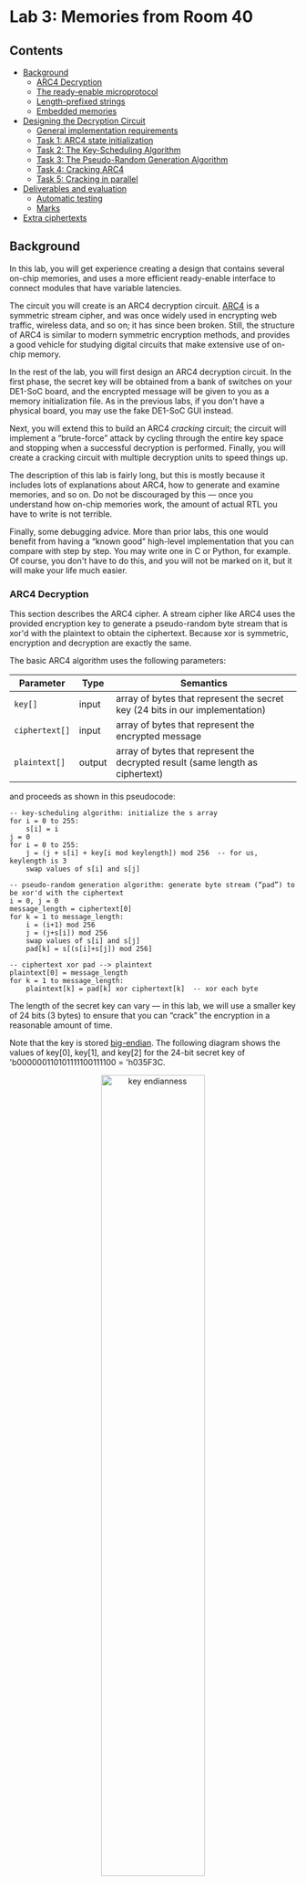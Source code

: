 # Lab 3: Memories from Room 40

## Contents

* [Background](#background)
  * [ARC4 Decryption](#arc4-decryption)
  * [The ready\-enable microprotocol](#the-ready-enable-microprotocol)
  * [Length\-prefixed strings](#length-prefixed-strings)
  * [Embedded memories](#embedded-memories)
* [Designing the Decryption Circuit](#designing-the-decryption-circuit)
  * [General implementation requirements](#general-implementation-requirements)
  * [Task 1: ARC4 state initialization](#task-1-arc4-state-initialization)
  * [Task 2: The Key\-Scheduling Algorithm](#task-2-the-key-scheduling-algorithm)
  * [Task 3: The Pseudo\-Random Generation Algorithm](#task-3-the-pseudo-random-generation-algorithm)
  * [Task 4: Cracking ARC4](#task-4-cracking-arc4)
  * [Task 5: Cracking in parallel](#task-5-cracking-in-parallel)
* [Deliverables and evaluation](#deliverables-and-evaluation)
  * [Automatic testing](#automatic-testing)
  * [Marks](#marks)
* [Extra ciphertexts](#extra-ciphertexts)

## Background

In this lab, you will get experience creating a design that contains several on-chip memories, and uses a more efficient ready-enable interface to connect modules that have variable latencies.

The circuit you will create is an ARC4 decryption circuit. [ARC4](https://en.wikipedia.org/wiki/RC4) is a symmetric stream cipher, and was once widely used in encrypting web traffic, wireless data, and so on; it has since been broken. Still, the structure of ARC4 is similar to modern symmetric encryption methods, and provides a good vehicle for studying digital circuits that make extensive use of on-chip memory.

In the rest of the lab, you will first design an ARC4 decryption circuit. In the first phase, the secret key will be obtained from a bank of switches on your DE1-SoC board, and the encrypted message will be given to you as a memory initialization file. As in the previous labs, if you don't have a physical board, you may use the fake DE1-SoC GUI instead.

Next, you will extend this to build an ARC4 _cracking_ circuit; the circuit will implement a “brute-force” attack by cycling through the entire key space and stopping when a successful decryption is performed. Finally, you will create a cracking circuit with multiple decryption units to speed things up.

The description of this lab is fairly long, but this is mostly because it includes lots of explanations about ARC4, how to generate and examine memories, and so on. Do not be discouraged by this — once you understand how on-chip memories work, the amount of actual RTL you have to write is not terrible.

Finally, some debugging advice. More than prior labs, this one would benefit from having a “known good” high-level implementation that you can compare with step by step. You may write one in C or Python, for example. Of course, you don't have to do this, and you will not be marked on it, but it will make your life much easier.


### ARC4 Decryption

This section describes the ARC4 cipher. A stream cipher like ARC4 uses the provided encryption key to generate a pseudo-random byte stream that is xor'd with the plaintext to obtain the ciphertext. Because xor is symmetric, encryption and decryption are exactly the same.

The basic ARC4 algorithm uses the following parameters:

| Parameter | Type | Semantics |
| --- | --- | --- |
| `key[]` | input | array of bytes that represent the secret key (24 bits in our implementation) |
| `ciphertext[]` | input | array of bytes that represent the encrypted message |
| `plaintext[]` | output | array of bytes that represent the decrypted result (same length as ciphertext) |

and proceeds as shown in this pseudocode:

    -- key-scheduling algorithm: initialize the s array
    for i = 0 to 255:
        s[i] = i
    j = 0
    for i = 0 to 255:
        j = (j + s[i] + key[i mod keylength]) mod 256  -- for us, keylength is 3
        swap values of s[i] and s[j]

    -- pseudo-random generation algorithm: generate byte stream (“pad”) to be xor'd with the ciphertext
    i = 0, j = 0
    message_length = ciphertext[0]
    for k = 1 to message_length:
        i = (i+1) mod 256
        j = (j+s[i]) mod 256
        swap values of s[i] and s[j]
        pad[k] = s[(s[i]+s[j]) mod 256]

    -- ciphertext xor pad --> plaintext
    plaintext[0] = message_length
    for k = 1 to message_length:
        plaintext[k] = pad[k] xor ciphertext[k]  -- xor each byte

The length of the secret key can vary — in this lab, we will use a smaller key of 24 bits (3 bytes) to ensure that you can “crack” the encryption in a reasonable amount of time.

Note that the key is stored [big-endian](https://en.wikipedia.org/wiki/Endianness). The following diagram shows the values of key[0], key[1], and key[2] for the 24-bit secret key of 'b000000110101111100111100 = 'h035F3C.

<p align="center"><img src="figures/key-endianness.svg" title="key endianness" width="60%" height="60%"></p>


### The ready-enable microprotocol

In some of the previous labs, you used a simple start/done microprotocol to let your circuit take a variable number of cycles. In this lab, we will be using a slightly more sophisticated ready/enable microprotocol to achieve the same goal.

The handshake has two sides: the “caller” (think: employer) and the “callee” (think: employee). Whenever the callee is ready to accept a request, it asserts its `rdy` signal. If `rdy` is asserted, the caller may assert `en` to make a “request” to the callee. The following timing diagram illustrates this:

<p align="center"><img src="figures/rdy-en.svg" title="ready-enable microprotocol" width="65%" height="65%"></p>

It is illegal for the caller to assert `en` if `rdy` is deasserted; if this happens, the behaviour of the callee is undefined.

Whenever `rdy` is asserted, it means that the callee is able to accept a request _in the same cycle_. This implies that a module that needs multiple cycles to process a request and cannot buffer more incoming requests **must** ensure `rdy` is deasserted in the cycle following the `en` call. Similarly, each cycle during which the `en` signal is asserted indicates a distinct request, so the caller must ensure `en` is deasserted in the following cycle if it only wishes to make a single request. The following timing diagram shows an example of this behaviour:

<p align="center"><img src="figures/rdy-en-singleclock.svg" title="ready-enable microprotocol" width="65%" height="65%"></p>

Unlike our old start/done scheme, this microprotocol allows the callee to accept multiple requests and buffer them. You do not need to implement that in this lab, although it might be helpful if you decide to expand on this lab. You **do**, however, need to make sure you deassert `rdy` unless you can immediately accept another request.

Finally, some requests come with arguments. For example, Task 3 requires you to write a decrypt module which follows the ready/enable microprotocol and takes the secret key as an argument. In this case, the argument port must be valid **at the same time** as the corresponding `en` signal, as in this diagram:

<p align="center"><img src="figures/rdy-en-arg.svg" title="ready-enable microprotocol with an argument" width="65%" height="65%"></p>

Note: Be careful about combinational loops. For example, since `en` can derive from `rdy` through combinational logic, `rdy` cannot also derive from `en` combinationally; otherwise, the two signals will form a wire loop.


### Length-prefixed strings

In this lab, messages (both plaintext and encrypted) are length-prefixed strings of any length from 0 to 255 characters. Strings are encoded as an array of bytes, where the first byte indicates the length of the string (# of characters), and the remaining bytes are the ASCII values of the characters; thus, a string with _n_ characters is represented by _n_+1 bytes.

For example, the phrase “slithy toves” is represented by the following byte array (numbers shown in hexadecimal):

<p align="center"><img src="figures/slithy-toves.svg" title="string representation" width="50%" height="50%"></p>

Encrypted strings are encoded the same way: the length is _not_ encrypted, but all the characters in the string are.

(This length-prefixed string encoding is often called a “Pascal string” from its use in the 1970s-vintage UCSD flavour of Pascal. Note that these are different from the null-terminated “C strings” you may have seen before.)

### Embedded memories

In this task, you will get started by creating a RAM using the Megafunction Wizard, creating circuitry to fill the memory, and observing the contents using the In-System Memory Content Editor.


#### Creating a RAM block using the Wizard

First, create a new Quartus project. Then, create a memory component as follows:

In Quartus, select _Tools&rarr;IP Catalog_, and from the IP catalog pane that opens, choose _Basic Functions&rarr;On Chip Memory&rarr;RAM: 1-Port_.

Choose Verilog, and create an output file called `s_mem.v` in your project directory. In the next few panels, customize your Megafunction as follows:

- How wide should the _q_ output bus be? **8 bits**
- How many 8-bit words of memory? **256 words**
- What should the memory block type be? **M10K** (this is the SRAM block embedded in the Cyclone V)
- What clocking method would you like to use? **single clock**
- Which ports should be registered: **make sure the _q_ output port is unselected**
- Create one clock enable signal… : **do not select**
- Create an _aclr_ asynchronous clear… : **do not select**
- Create a _rden_ read enable… : **do not select**
- What should the _q_ output be…: **new data**
- Do you want to specify the initial contents? **no**
- Allow In-System Memory Content Editor to capture and update…: **select this**
- The _Instance ID_ of this RAM is: **S** (uppercase)
- Generate netlist: **do not select**
- Do you want to add the Quartus Prime file to the project? **yes**

When you finish this, you will find the file `s_mem.qip` in your project file list. If you expand it, you will also see `s_mem.v`. Open the Verilog file and examine it: you will find the module declaration for `s_mem`, which will look something like this:

```Verilog
module s_mem (
        address,
        clock,
        data,
        wren,
        q);

        input [7:0] address;
        input clock;
        input [7:0] data;
        input wren;
        output [7:0] q;
```

Be sure you create the memories as described, and that your declaration matches the above. This is the module you will include as a component in your design. **Do not modify this file**, or it might not do what you want during synthesis and simulation (including the autograder).

In the rest of the file you can see how `s_mem.v` configures and instantiates the actual embedded RAM component.

The instance ID you specified (here, “S”) will be used to identify this memory when you examine the memory while your circuit is running inside your FPGA.

In the tasks below, you will have to create additional memories, one called `pt_mem` and another called `ct_mem`, with corresponding `.v` file names. Be sure they were all generated using the same settings. **Do not** include these files in your task folders; the autograder has its own version.


#### Simulating Altera memories in ModelSim

To simulate with ModelSim, you will need to include the `altera_mf_ver` library (under the Libraries tab) when you start simulation. If you are using the tcl shell instead of clicking around, use the `-L` option to `vsim`, like in this example:

    vsim -L altera_mf_ver work.tb_task1

For netlist simulation, you will also need `cyclonev_ver`, `altera_ver`, and `altera_lnsim_ver`.

To make ModelSim happy about how many picoseconds each #-tick is, you will have to add

```
`timescale 1ps / 1ps
```

at the beginning of your RTL files and testbench files.

#### Examining memory contents when simulating RTL in Modelsim

You might find ModelSim's memory viewer (accessible from _View&rarr;Memory List_) helpful here; it will list all the memories in the design and allow you to examine any of them. It might be useful to change the radix to hex (right-click on the memory contents view and select _Properties_).

In your RTL testbench, you can access the memory from your testbench using the dot notation:

    dut.s.altsyncram_component.m_default.altsyncram_inst.mem_data

(assuming you named your `task1` instance `dut` inside your testbench). Note that **the dot notation may be used only in your testbench**, not in anything you wish to synthesize.

If you decide to initialize the memory in one of your testbenches in an initial block, be sure to do this **after a delay** (e.g., `#10`); otherwise your initialization will end up in a race condition with the Altera memory model and its own initial block.


#### Examining memory contents when simulating a netlist in Modelsim

In a post-synthesis netlist, your design will have been flattened into a sea of primitive FPGA components. So what happens with the memories and the lovely hierarchical path that allowed us to access the contents?

The good news is that the memories survive somewhere inside your netlist, and the primitive memory blocks are modelled as Verilog memory arrays like the RTL models. This means that we can examine them from the _Memory List_ tab and use Verilog array notation or `$readmemh` and friends to fill them (see below).

The name also survives, albeit in a horribly mangled form. Once you complete Task 1, look at the post-synthesis netlist file `task1.vo` from Task 1 and look for `cyclonev_ram_block`. You should see one instance:

```
cyclonev_ram_block \s|altsyncram_component|auto_generated|altsyncram1|ram_block3a0 (
    .portawe(!count[8]),
    .portare(vcc),
    .portaaddrstall(gnd),
    .portbwe(\s|altsyncram_component|auto_generated|mgl_prim2|enable_write~0_combout ),
    .portbre(vcc),
    ...
```

Note the space before the opening bracket: it's actually **part of the identifier syntax**, not just a meaningless space. The \ and the space delineate an escaped identifier in SystemVerilog, and you have to include the space in the middle of the hierarchical name if you want to access the array inside:

```
dut.\s|altsyncram_component|auto_generated|altsyncram1|ram_block3a0 .ram_core0.ram_core0.mem
```

The space is still there — looks weird, but that's how things work in SystemVerilog.


#### Initializing memory contents in simulation

In your testbench, you will likely want to use `$readmemh()` to initialize memories and compare them to a known reference state. You can look up how `$readmemh()` works in the _SystemVerilog 2017 Language Standard_ posted with the course documents. If you read any external files in your testbench, you will have to commit them **in the same folder** as the testbench that uses them, as the autograder will not try to guess where you might have put them.


#### Examining memory contents in the FPGA in Quartus

You can examine the contents of the memory while your circuit is running in the FPGA.

To do this, program your FPGA with the circuit and select _Tools&rarr;In-System Memory Content Editor_ while your circuit is active. This will open a window that shows the memory contents. In the instance manager window (left) you should see a list of memories in your design (in this Task, only the _S_ memory you created).  Right click _S_, and choose _Read Data from In-System Memory_:

<p align="center"><img src="figures/mem-editor.png" title="memory editor" width="75%" height="75%"></p>

The In-System Memory Content Editor (ISMCE) in only available for the single-ported memory configurations. The reason is simple: when you generate a memory with the in-system editing option enabled, Quartus generates circuitry to read and write your memory; that circuitry takes up one of the ports of the underlying embedded memory, leaving you with only one port.

**NOTE** when you generate memories which enable the ISMCE, or include other debugging options like SignalTap, then Quartus will add 4 extra top-level signals to your module when you generate a post-synthesis netlist. These signals are called `altera_reserved_tms`, `altera_reserved_tck`, `altera_reserved_tdi`, and `altera_reserved_tdo`; this last signal is an output, while the other three are all inputs. If you create a testbench that uses the `(.*)` notation to make connections with your DUT instance, then it will be looking for those signal names in your post-synthesis netlist testbench as well. The correct way to fix this problem is to not use the `(.*)` notation.


#### Initializing memory contents in the FPGA

In Quartus, you can initialize memories at compilation time using either a Memory Initialization File (.mif) or an Intel Hex Format file (.hex). We recommend you use the first format because it's _a lot_ easier to read, but it's up to you. Either way, Quartus includes a table-like editor for these formats; you can create a new file via _File&rarr;New&rarr;Memory Files_.



## Designing the Decryption Circuit

### General implementation requirements

In your design, ensure that:

- all sequential logic triggers on positive clock edge only,
- resets are active-low and synchronous throughout,
- there is no logic on the clock or reset paths,
- there are no latches, and
- there are no tristate elements.

(Naturally, these rules don't apply to your testbench files.)

In this lab, it will also be especially important that your memory instances are accessible exactly via the instance names / hierarchy we defined, since otherwise the autograder will not be able to test your submission.

Finally, remember to copy any modules you develop in one task and use in another task to the folder where they are used, and do not submit any generated memories. Carefully read the [Deliverables and evaluation](#deliverables-and-evaluation) section for details.

### Task 1: ARC4 state initialization

In the `task1` folder you will find a `init.sv` and a toplevel file `task1.sv`. In `init.sv`, you will will implement the first step of ARC4, where the cipher state S is initialized to [0..255]:

    for i = 0 to 255:
        s[i] = i

The `init` module follows the ready/enable microprotocol [described above](#the-ready-enable-microprotocol).
You will see that this declares the component that you have just created using the Wizard.

First, generate the `s_mem` memory exactly as described above.

Next, examine the toplevel `task1` module. You will find taht it already instantiates the `s_mem` RAM you generated earlier using the MF Wizard. `KEY[3]` will serve as our reset signal in `task1`. Add an instance of your `init` module and connect it to the RAM instance. For the final submission, make sure that `init` is activated **exactly once** every time after reset, and that _S_ is not written to after `init` finishes. Note: **do not** rename the memory instance — we need to be able to access it from a testbench to test your code.

Add comprehensive tests in `tb_rtl_init.sv`, `tb_rtl_task1.sv`, `tb_syn_init.sv`, `tb_syn_task1.sv`.

Remember to follow the ready-enable microprotocol we defined earlier. It is not outside the realm of possibility that we could replace either `init` or `task1` with another implementation when testing your code.

Also, be sure that you follow the instance names in the template files. Check that, starting from `task1`, the ARC4 state memory is accessible in simulation via either

    s.altsyncram_component.m_default.altsyncram_inst.mem_data

in RTL simulation, and

    \s|altsyncram_component|auto_generated|altsyncram1|ram_block3a0 .ram_core0.ram_core0.mem

in netlist simulation.

Proceed to import your pin assignments and synthesize as usual. Examine the memory contents in RTL simulation, post-synthesis netlist simulation, and on the physical FPGA.


### Task 2: The Key-Scheduling Algorithm

Many symmetric ciphers, including ARC4, have a phase called the _Key-Scheduling Algorithm_ (KSA). The objective of the KSA is to spread the key entropy evenly across _S_ to prevent statistical correlations in the generated ciphertext that could be used to break the cipher. ARC4 does this by swapping values of _S_ at various indices:

    j = 0
    for i = 0 to 255:
        j = (j + s[i] + key[i mod keylength]) mod 256   -- for us, keylength is 3
        swap values of s[i] and s[j]

(and, in fact, does not completely succeed at this, which can be exploited to break the cipher).

In folder `task2` you will find `ksa.sv`, which you will fill out to implement the KSA phase. Like `init`, the `ksa` module will implement the ready/enable microprotocol. Note that `ksa` **must not** include the functionality of `init`. Ensure that the KSA is comprehensively tested in your `tb_rtl_ksa.sv` and `tb_syn_ksa.sv` testbenches.

Next, finish the toplevel implementation in `task2.sv`. This module should instantiate the _S_ memory as well as `init` (from Task 1) and `ksa`. To set the key, we will use the switches on the DE1-SoC. There are only ten switches, so **for tasks 2 and 3 only** the toplevel module (here, `task2` but not `init`) should hardwire bits [23:10] of the `ksa` _key_ input to zero; we will use _SW_[9:0] as _key_[9:0]. (Don't confuse the encryption _key_ input to `ksa` with the _KEY_ input to `task2`, which refers to the DE1-SoC buttons.)

On reset (`KEY[3]`), `task2` will first run `init` and then `ksa`, just like in the ARC4 pseudocode. Again, make sure that your code obeys the module interfaces and does not rely on exact timing properties of other modules. As usual, test this comprehensively in `tb_rtl_task2.sv` and `tb_syn_task2.sv`.

To check your work, here are the final contents of _S_ for the key `'h00033C` after both `init` and `ksa` have finished:

    0000: b4 04 2b e5 49 0a 90 9a e4 17 f4 10 3a 36 13 77
    0010: 11 c4 bc 38 4f 6d 98 06 6e 3d 2c ae cd 26 40 a2
    0020: c2 da 67 68 5d 3e 02 73 03 aa 94 69 6a 97 6f 33
    0030: 63 5b 8a 58 d9 61 f5 46 96 55 7d 53 5f ab 07 9c
    0040: a7 72 31 a9 c6 3f f9 91 f2 f6 7c c7 b3 1d 20 88
    0050: a0 ba 0c 85 e1 cf cb 51 c0 2e ef 80 76 b2 d6 71
    0060: 24 ad 6b db ff fe ed 84 4e 8c bb d3 a5 2f be c8
    0070: 0e 8f d1 a6 86 e3 62 b0 87 ec b9 78 81 e0 4d 5a
    0080: 7a 79 14 29 56 e8 4a 8e 18 c5 ca b7 25 de 99 c3
    0090: 2a 65 30 1a ea fb a1 89 35 a4 09 a3 c1 d8 2d b8
    00a0: 60 47 39 bd 1f 05 5e 43 b1 dd e9 1c af 9b fa 01
    00b0: f7 08 75 b6 82 ce 42 e2 cc 9e eb 27 22 df bf fc
    00c0: 0d d0 95 23 d2 a8 7e 74 4c d7 12 7f fd 83 1e 28
    00d0: 64 54 3c 21 dc f3 93 59 8b 7b 00 48 e7 6c d5 c9
    00e0: 70 9f ac 41 0b f0 19 b5 8d 16 d4 f1 92 9d 66 44
    00f0: 4b 15 45 f8 0f 57 34 32 50 52 ee 3b 5c 37 e6 1b

_Hint #1._ Pay attention to key endianness.

_Hint #2._ Seasoned designers write a reference design that implements the same algorithm in a high-level software language, and make sure that the circuit behaviour matches the reference step-by-step.

Again, check that, starting from `task2`, the ARC4 state memory is accessible in simulation via either

    s.altsyncram_component.m_default.altsyncram_inst.mem_data

in RTL simulation, and

    \s|altsyncram_component|auto_generated|altsyncram1|ram_block3a0 .ram_core0.ram_core0.mem

in netlist simulation.


### Task 3: The Pseudo-Random Generation Algorithm

The final phase of ARC4 generates the bytestream that is then xor'd with the input plaintext to encrypt the message, or, as in our case, with the input ciphertext to decrypt it. We don't need the bytestream by itself, so in this task we will combine both.

    i = 0, j = 0
    message_length = ciphertext[0]
    for k = 1 to message_length:
        i = (i+1) mod 256
        j = (j+s[i]) mod 256
        swap values of s[i] and s[j]
        pad[k] = s[(s[i]+s[j]) mod 256]

    plaintext[0] = message_length
    for k = 1 to message_length:
        plaintext[k] = pad[k] xor ciphertext[k]  -- xor each byte

First, generate two additional memories: one to hold the ciphertext (instance name _CT_), and another where you will write the plaintext (instance name _PT_). Both will be 8-bit wide and 256 8-bit words deep, and will connect to your ARC4 decryption module:

<p align="center"><img src="figures/arc4-module.svg" title="decryption module" width="50%" height="50%"></p>

Both the plaintext and ciphertext are stored starting at address 0 as length-prefixed strings (described earlier).

Then, implement the bytestream/xor functionality in the `prga.sv` file in the `task3` folder. This has interfaces for all three memories. As before, the module obeys the rdy/en protocol. Note that the `prga` module **must not** include the functionality of `init` or `ksa`. Comprehensively test this in `tb_rtl_prga.sv` and `tb_syn_prga.sv`.

Next, complete the ARC4 algorithm by filling out `arc4.sv`. This should instantiate the _S_ memory and the three submodules, and activate everything in the right order to decrypt the ciphertext in the _CT_ memory (a length-prefixed string starting at address 0) and write the plaintext to _PT_ (which should also be a length-prefixed string at address 0). The `arc4` module also obeys rdy/en, and makes no assumptions about the key. The comprehensive testbenches go in `tb_rtl_arc4.sv` and `tb_syn_arc4.sv`.

Finally, implement the toplevel `task3` module in `task3.sv`. The template file instantiates the _CT_ and _PT_ memories; you will need to add `arc4` and connect everything together. As in Task 2, hardwire the top 14 bits of the key to 0 _in the toplevel only_ and use the switches for the rest; assign reset to `KEY[3]`. The testbenches for this will be in `tb_rtl_task3.sv` and `tb_syn_task3.sv`.

You can check that your circuit is working on the FPGA by using key `'h1E4600` to decrypt the following ciphertext:

    A7 FD 08 01 84 45 68 85 82 5C 85 97 43 4D E7 07 25 0F 9A EC C2 6A 4E A7 49 E0 EB 71 BC AC C7 D7 57 E9 E2 B1 1B 09 52 33 92 C1 B7 E8 4C A1 D8 57 2F FA B8 72 B9 3A FC 01 C3 E5 18 32 DF BB 06 32 2E 4A 01 63 10 10 16 B5 D8

(this is just the ciphertext itself, without the length prefix). You will also find this in $readmemh() format and MIF format as `test1.{memh,mif}` (these files include the length prefix). The result should be a sentence in English.

In simulation, you will need a shorter key unless you are _very_ patient — try using `'h000018` to decrypt this ciphertext:

    56 C1 D4 8C 33 C5 52 01 04 DE CF 12 22 51 FF 1B 36 81 C7 FD C4 F2 88 5E 16 9A B5 D3 15 F3 24 7E 4A 8A 2C B9 43 18 2C B5 91 7A E7 43 0D 27 F6 8E F9 18 79 70 91

(this is `test2.{memh,mif}`). This is another sentence.

Remember to check that the instance hierarchy for the memories is correct, since the autograder will use it to test your code. Starting from `task3`, the memories should be accessible as

    ct.altsyncram_component.m_default.altsyncram_inst.mem_data
    pt.altsyncram_component.m_default.altsyncram_inst.mem_data
    a4.s.altsyncram_component.m_default.altsyncram_inst.mem_data

in RTL simulation, and

    \ct|altsyncram_component|auto_generated|altsyncram1|ram_block3a0 .ram_core0.ram_core0.mem
    \pt|altsyncram_component|auto_generated|altsyncram1|ram_block3a0 .ram_core0.ram_core0.mem
    \a4|s|altsyncram_component|auto_generated|altsyncram1|ram_block3a0 .ram_core0.ram_core0.mem

in netlist simulation.


### Task 4: Cracking ARC4

Now comes the shaken-not-stirred part: you will decrypt some encrypted messages _without_ knowing the key ahead of time.

How will we know if we've decrypted the messages correctly, though? The insight here is that messages that we are looking for are human-readable. For the purposes of this lab, an encrypted message is deemed to be cracked if its characters consist entirely of byte values between 'h20 and 'h7E inclusive (i.e., readable ASCII).

The `crack` module is very much like `arc4`, but both _S_ and _PT_ are now internal, _key_ is now an output, and the new _key_valid_ output indicates that _key_ may be read. On `en`, this module should sequentially search through the key space starting from key 'h000000 and incrementing by 1 every iteration (to make marking tractable). Once the computation is complete, it should assert `rdy` and, only if it found a valid decryption key, also set `key_valid` to 1 and `key` to the discovered secret key. If `key_valid` is 1, the `pt` memory inside `crack` should contain the corresponding plaintext in length-prefixed format.

To help you debug, here are two encrypted sentences for which the keys are very small numbers (≤ 10):

    4D 21 74 1A E2 D6 91 12 F3 BA 6B 95 D1 E3 68 5A 9E 7A 60 A7 87 01 54 64 20 DD 84 9A A2 A9 B8 A0 4B 86 30 1D A6 65 E0 4A F7 A6 54 D6 43

    83 7B 02 41 0F 0E C8 35 A4 EB 87 00 0F A7 DB 4E 28 1A 0C 30 CD 95 32 DF 3B 96 58 7D 70 29 2A 0B 69 BF E9 53 61 F0 73 6C E1 C2 94 D2 31 8E 34 40 6F AF 52 53 2D 95 20 28 60 D1 DB A6 1C 87 E1 83 BD 81 A6 25 FB A2 93 A8 E6 F4 AD 20

(Don't forget about the length when loading them into the _CT_ memory!) Naturally, the unit tests go in `tb_rtl_crack.sv` and `tb_syn_crack.sv`.

The toplevel `task4` module should, on reset, use `crack` to process the message in the _CT_ memory and display the _key_ on the seven-segment displays on the DE1-SoC: if the key is 'h123456 then the displays should read “123456” left-to-right when the board is turned so that the switch bank and the button keys are towards you. The displays should be _blank_ while the circuit is computing (i.e., you should only set them after you have found a key), and should display “------” if you searched through the entire key space but no possible 24-bit key resulted in a cracked message (as defined above). The hex digits should look like this:

<p align="center"><img src="figures/hex-digits.svg" title="hex digits" width="60%" height="60%"></p>

The tests for `task4` go in `tb_rtl_task4.sv` and `tb_syn_task4.sv`, as usual.

Remember to check that the instance hierarchy for the memories is correct. Starting from `task4`, the memories should be accessible as

    ct.altsyncram_component.m_default.altsyncram_inst.mem_data
    c.pt.altsyncram_component.m_default.altsyncram_inst.mem_data
    c.a4.s.altsyncram_component.m_default.altsyncram_inst.mem_data

in RTL simulation, and

    \ct|altsyncram_component|auto_generated|altsyncram1|ram_block3a0 .ram_core0.ram_core0.mem
    \c|pt|altsyncram_component|auto_generated|altsyncram1|ram_block3a0 .ram_core0.ram_core0.mem
    \c|a4|s|altsyncram_component|auto_generated|altsyncram1|ram_block3a0 .ram_core0.ram_core0.mem

in netlist simulation.


### Task 5: Cracking in parallel

To speed up cracking, we will now run two `crack` modules at the same time: the first will start the search at 0 and increment by 2, and the second will start at 1 and also increment by 2. You will implement this in `doublecrack`. The `doublecrack` module instantiates two `crack` modules. For this task (and only in this folder), you may **add** ports to the `crack` module in this task, but you **may not** remove or modify existing ports.

The `doublecrack` ports are the same as in the `crack` module in Task 4; in particular, it has access to only one port of _CT_ (the other port is taken by the In-System Memory Editor anyway). You will have to decide how to handle this inside `doublecrack`; there are several elegant solutions and some hacky ones. We will expect your `doublecrack` to be faster than the fastest possible implementation of `crack`, and about twice as fast as your `crack`.

The `doublecrack` also instantiates one shared _PT_ memory. The final length-prefixed plaintext must be in this memory if `key_valid` is high regardless of which `crack` core decrypted the message. Each `crack` core will have its own _PT_ memory as well; the length-prefixed plaintext must also be in the _PT_ memory in the `crack` core that decrypted it.

Feel free to create additional instances of the memories you've already generated (`s_mem`, `ct_mem`, and `pt_mem`), provided you do not change the instance IDs or configurations of the memories predefined in the skeleton files.

The toplevel `task5` should do exactly the same thing as `task4` but about twice as quickly. As before, you will need comprehensive testbenches in `tb_rtl_doublecrack`, `tb_rtl_crack`, `tb_rtl_task5`, `tb_syn_doublecrack`, `tb_syn_crack`, and `tb_syn_task5`. Because you will likely modify the `crack` module, its testbench in this task must be comprehensive even if you already tested most of it in Task 4.

_Hint:_ Do not be discouraged by highfalutin' words like “parallel” — if you have a working `crack` module, this task is actually quite easy.

Remember to check that the instance hierarchy for the memories is correct so the autograder can access them. Starting from `task5`, the memories we care about should be accessible as

    ct.altsyncram_component.m_default.altsyncram_inst.mem_data
    dc.pt.altsyncram_component.m_default.altsyncram_inst.mem_data
    dc.c1.pt.altsyncram_component.m_default.altsyncram_inst.mem_data
    dc.c2.pt.altsyncram_component.m_default.altsyncram_inst.mem_data

in RTL simulation, and

    \ct|altsyncram_component|auto_generated|altsyncram1|ram_block3a0 .ram_core0.ram_core0.mem
    \dc|pt|altsyncram_component|auto_generated|altsyncram1|ram_block3a0 .ram_core0.ram_core0.mem
    \dc|c1|pt|altsyncram_component|auto_generated|altsyncram1|ram_block3a0 .ram_core0.ram_core0.mem
    \dc|c2|pt|altsyncram_component|auto_generated|altsyncram1|ram_block3a0 .ram_core0.ram_core0.mem

in netlist simulation.


## Deliverables and evaluation

### Automatic testing

We will be marking your code via an automatic testing infrastructure. Your autograder marks will depend on the fraction of the testcases your code passed (i.e., which features work as specified), and how many cases your testbenches cover adjusted to the fraction of the testcases that pass.

It is essential that you understand how this works so that you submit the correct files — if our testsuite is unable to compile and test your code, you will not receive marks.

The testsuite evaluates each task separately. For each design task folder (e.g., `task4`), it collects all Verilog files (`*.sv`) that do not begin with `tb_` and compiles them **all together**. Separately, each required `tb_*.sv` file is compiled with the relevant `*.sv` design files. This means that

1. You must not **rename any files** we have provided.
2. You must not **add** any files that contain unused Verilog code; this may cause compilation to fail.
3. Your testbench files must begin with `tb_` and **correspond to design file names** (e.g., `tb_rtl_foo.sv` and `tb_syn_foo.sv` for design `foo.sv`).
4. You must not have **multiple copies of the same module** in separate committed source files in the same task folder. This will cause the compiler to fail because of duplicate module definitions.
5. Your modules must not **rely on files from another folder**. In particular, this means that any memory images you read in your testbenches must be present in the same folder. The autograder will only look in one folder.

The autograder will instantiate and test each module exactly the way it is defined in the provided skeleton files. This means that

1. You must not **alter the module declarations, port lists, etc.**, in the provided skeleton files.
2. You must not **rename any modules, ports, or signals** in the provided skeleton files (with the exception of `crack` in Task 5; see below).
3. You must not **alter the width or polarity of any signal** in the skeleton files (e.g., everything depending on the clock is posedge-triggered, and `rst_n` must remain active-low).
4. Your sequential elements must be triggered **only on the positive edge of the clock**. No non-clock (or possibly reset) signal edges, no negative-edge clock signals, or other shenanigans.
5. You must not add logic to the clock and reset signals (e.g., invert them). When building digital hardware, it is extremely important that the clock and reset arrive at exactly the same time to all your FFs; otherwise your circuit will at best be slow and at worst not working.
6. You must generate the memory modules **exactly** as described with **the specified instance hierarchy**; the autograder relies on this interface and naming scheme.
7. You must not commit the generated memory modules; the autograder will use its own memory instances.

**For Task 5 only**, you may modify the `crack` port list **only by adding additional ports**; you may not remove or rename any ports already defined there, or rename any pre-defined instances.

If your code does not compile, synthesize, and simulate under these conditions (e.g., because of syntax errors, misconnected ports, or missing files), you will receive **0 marks**.


### Marks

The evaluation of your submission consists of four parts:
- *30%*: automatic testing of your RTL code (`*.sv`)
- *20%*: automatic testing of your RTL testbench coverage (`tb_rtl_*.sv`)
- *30%*: automatic testing of the netlist we synthesize from your RTL
- *20%*: automatic testing of your post-synthesis testbench on the netlist we synthesize from your RTL (`tb_syn_*.sv`)



### Task 1 [1 mark]

- `init.sv`, `task1.sv`, `tb_rtl_init.sv`, `tb_rtl_task1.sv`, `tb_syn_init.sv`, and `tb_syn_task1.sv`
- All other files required to implement and test your task, except generated memories
- Any memory images you read in testbenches in this folder

### Task 2 [2 marks]

- `ksa.sv`, `task2.sv`, `tb_rtl_ksa.sv`, `tb_rtl_task2.sv` `tb_syn_ksa.sv`, and `tb_syn_task2.sv`
- include `init.sv` from task 1: either copy the file if you need to make local changes, or place `\`include "../task1/init.sv"` in task2.sv
- All other files required to implement and test your task, except generated memories
- Any memory images you read in testbenches in this folder

### Task 3 [3 marks]

- `prga.sv`, `arc4.sv`, `task3.sv`, `tb_rtl_prga.sv`. `tb_rtl_arc4.sv`, `tb_rtl_task3.sv`, `tb_syn_prga.sv`, `tb_syn_arc4.sv`, and `tb_syn_task3.sv`
- include `init.sv` from task 1: either copy the file here if you need to make local changes, or place `\`include "../task1/init.sv"` in arc4.sv
- include `ksa.sv` from task 2: either copy the file here if you need to make local changes, or place `\`include "../task2/ksa.sv"` in arc4.sv
- All other files required to implement and test your task, except generated memories
- Any memory images you read in testbenches in this folder

### Task 4 [2 marks]

- `crack.sv`, `task4.sv`, `tb_rtl_crack.sv`, `tb_rtl_task4.sv`, `tb_syn_crack.sv`, and `tb_syn_task4.sv`
- include `arc4.sv` from task 3: either copy the file if you need to make local changes, or place `\`include "../task3/arc4.sv"` in crack.sv
- be sure that `init.sv` and `ksa.sv` are also copied here if you need to make local changes, or otherwise get included properly by `arc4.sv`
- All other files required to implement and test your task, except generated memories
- Any memory images you read in testbenches in this folder

### Task 5 [2 marks]

- `doublecrack.sv`, `crack.sv`, `task5.sv`, `tb_rtl_doublecrack.sv`, `tb_rtl_crack.sv`, `tb_rtl_task5.sv`, `tb_syn_doublecrack.sv`, `tb_syn_crack.sv`, and `tb_syn_task5.sv`
- include `arc4.sv` from task 3 or task 4: either copy the file if you need to make local changes, or place `\`include "../taskN/arc4.sv"` in crack.sv
- be sure that `init.sv` and `ksa.sv` are also copied here if you need to make local changes, or otherwise get included properly by `arc4.sv`
- All other files required to implement and test your task, except generated memories
- Any memory images you read in testbenches in this folder


## Extra ciphertexts

Some extra encrypted messages you can break for fun:

    A7 FD 08 01 84 45 68 85 82 5C 85 97 43 4D E7 07 25 0F 9A EC C2 6A 4E A7 49 E0 EB 71 BC AC C7 D7 57 E9 E2 B1 1B 09 52 33 92 C1 B7 E8 4C A1 D8 57 2F FA B8 72 B9 3A FC 01 C3 E5 18 32 DF BB 06 32 2E 4A 01 63 10 10 16 B5 D8

    56 C1 D4 8C 33 C5 52 01 04 DE CF 12 22 51 FF 1B 36 81 C7 FD C4 F2 88 5E 16 9A B5 D3 15 F3 24 7E 4A 8A 2C B9 43 18 2C B5 91 7A E7 43 0D 27 F6 8E F9 18 79 70 91

    4D 21 74 1A E2 D6 91 12 F3 BA 6B 95 D1 E3 68 5A 9E 7A 60 A7 87 01 54 64 20 DD 84 9A A2 A9 B8 A0 4B 86 30 1D A6 65 E0 4A F7 A6 54 D6 43

    83 7B 02 13 19 45 D0 67 A0 A9 85 19 07 E2 C1 52 3E 1A 13 39 9F 86 60 CD 3B 91 58 65 6D 34 7F 1A 7F F3 EF 4F 61 EB 7D 29 B5 CB 91 D1 22 C7 28 4F 20 A0 5E 00 3C 83 3C 28 70 D1 CE AE 59 88 B5 C9

    63 39 06 0F EA 3E F5 FB A8 A1 8C 94 62 4D 37 30 20 2B 75 79 88 03 F5 2A 09 54 F2 8E 30 B0 4E 18 24 5E 71 B4 89 40 66 62 CA C4 68 CB DD B1 6F 58 A3 37 13 9A 15 99 57 52 9E 02 B7 39 41 F4 5B 2B 73 70 8C 78 11 0C F2 96 BC 7D EC CE

    B9 08 68 BB C2 B3 62 F5 2D 16 05 8D C3 78 23 41 76 9A A0 0C 73 6C FB A1 B4 BF 7D 42 9E DE 12 46 84 61 3C 9B 61 32 CC DD 83 E4 79 0C B9 03 6B B6 B9 54 8C 2B A7 E8 90 99 12 EC 8D 17 DB A5 7D 56 3E BF 04 38 DC D8 B5 DD B5 D9 CE EE EB A1 8E B2 6A 26 4F 77 80 F9 AF B8 A8 8B D3 E3 F0 AC AE 5C 6D B5 B6 6B AF 73 14 7B 50 A0 88 A3 23 20 41 B6 83 4E 15 63 A7 27 73 C8 C2

    BA A1 89 28 FE 76 CC 6E C0 77 AE E6 95 5D B8 7C 6E 8E ED B4 9A B8 36 04 23 D6 58 17 51 79 EB 97 C4 D3 EB 33 9A 0C 7B B9 53 F1 37 04 E2 A7 44 1D 44 A4 11 CE BB F3 34 C1 AA 82 BA 4E 18 6A 25 82 6F 3D 76 1D 34 DC 23 B0 23 25 23 3A 6E 80 24 3B A3 80 0B 29 86 1E FD 5F BD 41 7C 1A EA 3A 73 44 64 60 CA 91 DB 9B 46 F1 90 96 46 D2 77 43 A9 B9 F7 7E C9 5B CF 1C 4A C6 D1 2D CD C8 50 D4 77 0C 9B C2 0D D1 C5 DD 9D E5 D7 6B 33 36 17 F0 73 16 33 A5 9B 4E 4B 63 F8 C2 3D A1 90 10 CD CA 82 44 BF 13 BB BC C3 89 BC E8 3B D5 CC DF 9D DE B4 0D 33 29 C6 B6 6E 0F 67 26 23 AD 6A 80 C2 3B AB D4 33 49 5F CE 09 33 2B 07 3E 51 F6 32 65 74 A8 2B 40 AF 16 E4 C6 8E 3B 3B BE 33 00 A4 D8 98 AE 2F 0B A6 42 E1 6A FA

    49 B1 96 2F F6 4D A6 E5 27 02 B6 C0 DA 14 85 35 40 B9 9C F9 89 4E 69 ED 3D 89 41 2F 5F C2 AE 03 C1 8C 61 6F 8B 63 12 C6 82 19 E0 C7 6F

    9A 61 5C BC 73 FD CF 7A 77 66 42 5A 50 10 B2 2A 06 98 52 4A D4 29 F5 AF EC C0 10 46 54 61 C7 F6 44 22 1E 33 B8 D8 C2 28 DB D0 61 A9 DB 79 CF 3F 57 D3 B7 BF AF 58 E8 28 81 DB 00 FA 1C D4 05 F3 6D 6B 13 37 5F 74 14 52 A5 06 59 FC A3 70 DE 2D 70 B6 D3 B1 47 98 41 87 37 2F 89 FB A8 28 61 7B 22 45 F7 B9 5E B4 4F 2A 02 E4 EA BB ED 39 8C 77 6A 36 E0 05 8F

    2B 20 92 97 E5 B0 FF 3E 5A 17 3B 66 3D F8 46 73 7F 2C 05 64 E2 7F 37 F6 CC 59 21 BA 72 AC FC FA 57 F6 C4 27 AD 00 14 A6 76 61 59 FF 99 FD C8 DC 57 5C AE

    BF B0 D8 BB 76 9B 7D FC 9B AB 43 4B 1C 83 D1 71 6D DE F1 67 9F 1D AF 03 0C 3D 8A FF EB A1 07 C1 F8 68 86 EF F1 B2 4D 93 42 A2 32 A9 F4 92 8A 94 6F 22 84 33 B0 F5 41 B5 73 BC EC 4F 85 1C A1 0F 5C 23 9A 6A E7 1D 6A E4 02 A8 C7 06 9A 53 D9 EC 76 8D 94 14 70 64 E7 C8 6C 9F C9 F7 C4 E9 B7 D7 D6 4A DF 7D F2 EB B1 6F 48 8A 91 C3 D5 FC 17 ED 78 97 A0 C1 FD A3 1E E7 79 AA 12 6C 53 E6 44 75 76 0D 7E 9B B2 17 64 E1 AA 39 FE 31 E7 48 43 4A 53 A7 63 21 E1 A7 1D AE 75 0C

    8A 08 A1 22 73 16 4C DE 42 85 C3 51 DD EE ED 0A 83 0D 84 C8 46 E8 F0 95 91 D3 27 D4 B1 F7 6E CC EE BE DC D5 35 85 F7 63 08 17 97 1F D8 29 DB 09 03 FD 74 40 04 C4 AF 38 71 BA 14 54 B0 97 1B 9F 3F 16 66 7D D9 60 4A 47 E1 B3 2C B9 57 C5 66 1A BB 85 7A 52 18 2B 84 BF 12 DF 68 AF B4 21 91 A6 A2 3C D3 C6 87 63 D5 C5 B2 DD 69 84 6C C7 3C 4D 40 FA 59 E2 1E E0 97 4A C4 43 C9 E6 67 66 B5 AC 53 0F DB

    98 07 44 70 A1 0C 2B 2A FA 0E 77 1C 5A 9B 01 E4 C5 FF AE 20 27 51 9F D4 A5 65 F9 77 27 13 40 0F B1 CF 83 E8 3A 2B 70 F3 5F 9E 11 C4 DA 4C DE 97 CB 8E 77 F3 16 B7 A4 A3 5E 3E E6 12 A1 DA F1 A7 EC AE 94 01 12 3A B9 11 26 38 45 AF 82 BD E3 22 83 F2 5F B2 E7 F3 13 BB 27 6A 98 F5 23 D2 F1 19 63 B8 A9 8D 7A B8 B6 1A 62 54 4F 1B 48 4D D4 2F DC E0 F9 B6 C5 D2 98 AF A1 56 EA 9C

    44 AE 74 8A 77 8F E2 31 87 8E 41 99 CC F4 40 BF 77 4B 45 4D CF B6 E8 F2 28 5B A6 8C DB 56 AC 4A 5C AA 89 C9 BD 10 80 48 F2 99 31 91 00 C1 8B 1C 2F 88 26 6B 87 81 EB BC 2F 3E A8 79 8A EF F3 EE 29 4D A1 B8 41 F6 69 1F A3 95 F5 E4 06 08 9A 58 E6 40 F0 46 3F 71 D9 E5 1A BC C8 1A 87 41 23 47 6A 61 83 9C 5C 8E 2D 67 FC 67 25 47 92 67 CB B6 EB 83 D6 0F 23 9F 13 08 71 2C 91 9F 66 DF A6 70 72 35 D8 F1 85 6A F6 BA FB 2A E8 40 24 68 03 66 DC DE 8F 8A 17 79 29 A7 31 36 16 9E 97 A6 9D 46 3F DB 53 4A B1 7C E1 65 23 EC 30 3E 61 35 91 84 09 24 9F 6E 99 11 EE BC 90 E9 98 27 65 9F 69 81 0D 27 E3 FB 97 E3 59 F0 15 30 04 68 56 1C C8 27 82 3F 5A 70 C6 B3 16 5C 32 0D 11 CB E9 F8 5D 32 9F DC E4 A4 A4 44 E3 B6 6E 50 F4 CC D4 1E 66

    D2 77 15 D1 1A E0 81 CA E7 A5 17 D6 AC 15 4C C8 66 9C B3 84 9E 4A F6 CB 8A 54 CC E7 C8 B8 0C 57 89 BA 55 AC AD 31 05 4F 66 00 21 AD 3D 2A 72 5E A5 83 19 79 02 E4 82 08 50 A5 B8 D5 06 37 35 54 7A 3D 8A F8 78 68 27 F9 84 5B CE 70

    53 1E 24 E8 1B 6B 20 4F D0 16 19 90 FC 47 70 3D 15 57 44 05 90 28 6E BE 46 B7 1D EB E3 EC EE FE 82 B0 5E 5D 5B E4 7F 6C 87 DE 9A A1 80 26 E1 00 E2 4C EB 7B 97 2F DA 7F 1A 9D C5 08 4C 14 5E 3E 06 A3 6B 4F 03 AC 7D 56 B3 76 8B 77 F4 8C BA 1D E0 46 08 88 F4 46 70 14 63 34 93 6B D5 CC 0C 3A 6C D2 70 83 83 0F DA 25 AD BC 4C BF 8C A8 11 DD 74 BF 4B A7 1C 10 64 E0 D3 A8 6D 3C 89 19 F8 06 B8 67 5E 88 89 A6 5B 04

    47 E9 AE 6C F5 17 AA 70 B3 F9 95 54 A1 A6 4F B0 EF 8D 2B 88 D3 01 57 68 B9 34 19 89 6A B8 73 DF 16 BA A6 76 3A 8C 0B 2E 13 7D 6C 56 97 6C DC 37 4B 31 CC F9 D4 3B E3 23 36 44 99 CB 85 37 F4 65 6A CD 03 DE AE 25 68 E3 7C 9D D7 C4 B4 D5 BB 26 A9 F2 DC 34 AC EA 59 4C 68 47 6D 4B D1 86 FE CA 69 B6 6B DB E4 CF C2 51 D7 35 6E D2 1A 50 88 16 35 A0 3D 8E 0A D1 49 D6 1D DA CC 4D B5 32 49 9A D9 CA 27 15 8E DB 8A CC A9 22 63 22 41 49 15 8C 01 E4 18 5A 44 BD 14 E8

    BC 77 9B AF 1F A1 36 70 39 86 CC 25 56 EB D4 AF 76 BB 44 4E B3 F2 DC 02 DE 15 0D C4 D5 BF EC 23 49 28 B4 87 D3 5C 6A F0 85 77 AD D8 0D D9 6B C6 0D E2 1F E2 DD FD CE C6 86 9E 5E 2D 4B AA CA 74 75 58 EF 76 66 FF C3 09 B6 92 5E 19 14 AD 61 13 22 6B 20 6D 89 9D 7E 7A 41 74 6F 2C CB A0 92 11 FA E7 8C 49 9E BA 8E E5 CA 65 66 BB

    EA C4 8B 01 A3 F2 F4 B5 5A D4 ED D5 0B E3 D6 0C 6A 94 10 E7 EC 96 41 24 39 5A 49 0A 0E 27 0A B5 A7 A5 3F 67 C4 8D D9 7A 5B B2 F1 CC 1E CF 71 0B E9 66 E7 37 7D AF 66 D1 F6 C4 86 88 C5 DF 6D 53 77 F8 F7 AA DB FD 84 61 06 9B 93 56 1D 88 A7 79 F0 F5 DF 95 9B 9C E1 9C 9D 51 3E B8 B7 57 4A EB 66 38 56 DE 63 2F F6 B5 AB AC 00 5B EC 0B 15 3D F9 E3 EB D8 44 99 DF B7 E1 8D B1 51 BF 02 9A 5C 6D C7 48 C0 48 43 20 5B 54 94 80 73 F0 16 17 94 11

    EE 09 9D 07 2B C9 28 C5 46 DA EF FF EA F1 C4 60 7D CA EC DA DB 15 77 87 8B 92 13 65 22 48 F0 92 2F EF 30 9C 42 E1 46 62 31 05 6C 43 67 30 4E F6 BF C9 A6 B5 7F F5 B5 6C 6D 48 4E DC 9E B5 FE E5 C9 4B 26 73 FB 86 66 EB FD A3 CB C3 10 6D D9 35 A7 0D 3C 03 85 55 11 D8 82 A7 A2 04 61 76 41 1F 7B D4 EB E7 EB DC 0B C3 3D AA 83 B9 7E D3 CB 22 0D 9C 44 C2 BA 5D 8E 3A 22 16 0D 2D 24 A2

    B7 20 6B A5 0D 4B 07 2C BD 22 7E CB 0B A3 F1 38 E6 6F E6 47 B7 ED F4 C2 34 E7 B8 FB 05 1B 19 96 4D 61 58 BE 42 04 25 20 F2 3A 63 FA 2C 7B AF 70 46 BA E4 C1 57 0B 70 58 35 C1 D3 39 58 70 9E E2 EC D2 A5 0E 4D 51 9F 37 63 53 9A AD 98 39 64 95 2D 3A A8 43 2F C5 CC 1A C3 90 CA EA A6 FC 24 08

Enjoy!
